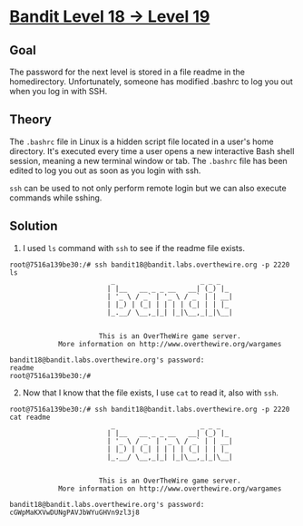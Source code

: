 # [Bandit Level 18 → Level 19](https://overthewire.org/wargames/bandit/bandit19.html)

## Goal
The password for the next level is stored in a file readme in the homedirectory. Unfortunately, someone has modified .bashrc to log you out when you log in with SSH.

## Theory
The `.bashrc` file in Linux is a hidden script file located in a user's home directory. It's executed every time a user opens a new interactive Bash shell session, meaning a new terminal window or tab.
The `.bashrc` file has been edited to log you out as soon as you login with ssh.

`ssh` can be used to not only perform remote login but we can also execute commands while sshing.

## Solution
1. I used `ls` command with `ssh` to see if the readme file exists.
```
root@7516a139be30:/# ssh bandit18@bandit.labs.overthewire.org -p 2220 ls
                         _                     _ _ _
                        | |__   __ _ _ __   __| (_) |_
                        | '_ \ / _` | '_ \ / _` | | __|
                        | |_) | (_| | | | | (_| | | |_
                        |_.__/ \__,_|_| |_|\__,_|_|\__|


                      This is an OverTheWire game server.
            More information on http://www.overthewire.org/wargames

bandit18@bandit.labs.overthewire.org's password:
readme
root@7516a139be30:/#
```
2. Now that I know that the file exists, I use `cat` to read it, also with `ssh`.
```
root@7516a139be30:/# ssh bandit18@bandit.labs.overthewire.org -p 2220 cat readme
                         _                     _ _ _
                        | |__   __ _ _ __   __| (_) |_
                        | '_ \ / _` | '_ \ / _` | | __|
                        | |_) | (_| | | | | (_| | | |_
                        |_.__/ \__,_|_| |_|\__,_|_|\__|


                      This is an OverTheWire game server.
            More information on http://www.overthewire.org/wargames

bandit18@bandit.labs.overthewire.org's password:
cGWpMaKXVwDUNgPAVJbWYuGHVn9zl3j8
```
